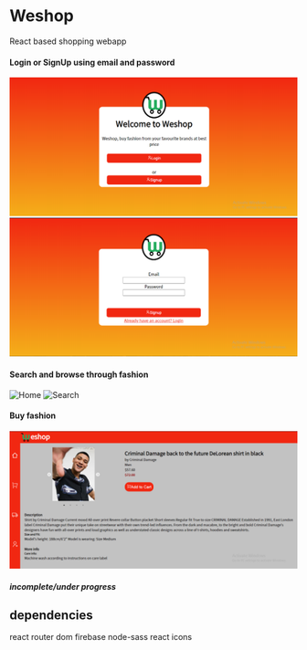# Weshop
React based shopping webapp
#### Login or SignUp using email and password
![Landing](./screenshot/landing.PNG)
![Login Screen](./screenshot/signup.PNG)
#### Search and browse through fashion
![Home](./screenshot/)
![Search](./screenshot/)

#### Buy fashion
![Product](./screenshot/product.PNG)

##### incomplete/under progress
## dependencies
react router dom
firebase
node-sass
react icons